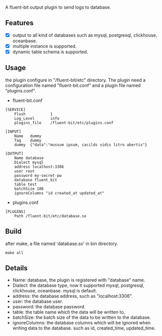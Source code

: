 A fluent-bit output plugin to send logs to database.

## Features
- [x] output to all kind of databases such as mysql, postgresql, clickhouse, oceanbase.
- [x] multiple instance is supported.
- [x] dynamic table schema is supported.

## Usage
the plugin configure in "/fluent-bit/etc" directory. The plugin need a configuration file named "fluent-bit.conf" and a plugin file named "plugins.conf".
+ fluent-bit.conf
```
[SERVICE]
    Flush           1
    Log_Level       info
    plugins_file    /fluent-bit/etc/plugins.conf

[INPUT]
    Name   dummy
    Tag    dummy
    dummy  {"data":"mussum ipsum, cacilds vidis litro abertis"}

[OUTPUT]
    Name database
    Dialect mysql
    address localhost:3306
    user root
    password my-secret-pw
    database fluent_bit
    table test
    batchSize 100
    ignoreColumns "id created_at updated_at"
```

+ plugins.conf
```
[PLUGINS]
    Path /fluent-bit/etc/database.so

```

## Build
after make, a file named 'database.so' in bin directory.
```shell
make all
```

## Details

+ Name: database, the plugin is registered with "database" name.
+ Dialect: the database type, now it supported mysql, postgresql, clickhouse, oceanbase. mysql is default.
+ address: the database address, such as "localhost:3306".
+ user: the database user.
+ password: the database password.
+ table: the table name which the data will be written to.
+ batchSize: the batch size of the data to be written to the database.
+ ignoreColumns: the database columns which will be ignored when writing data to the database. such as id, created_time, updated_time.




